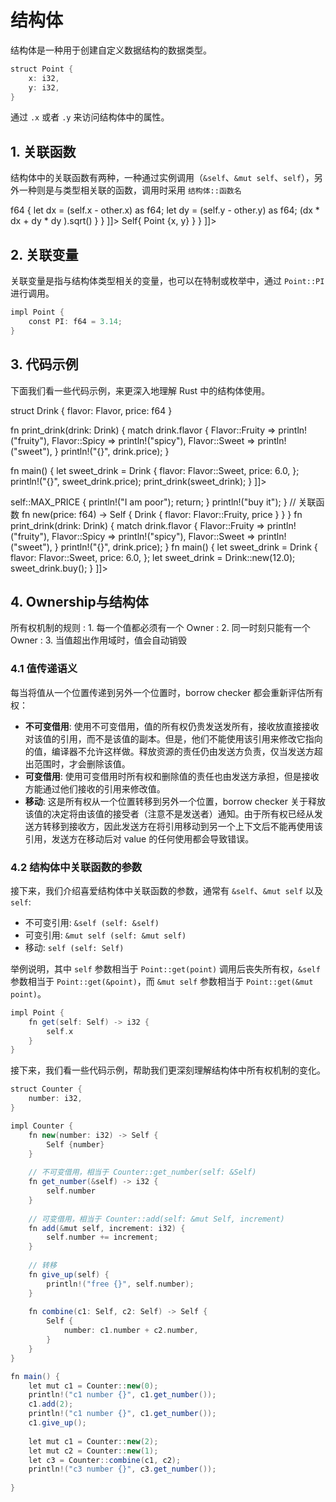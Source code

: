 # 结构体

<show-structure depth="3"/>

结构体是一种用于创建自定义数据结构的数据类型。

```Scala
struct Point {
    x: i32,
    y: i32,
}
```

通过 `.x` 或者 `.y` 来访问结构体中的属性。


## 1. 关联函数

结构体中的关联函数有两种，一种通过实例调用（`&self`、`&mut self`、`self`），另外一种则是与类型相关联的函数，调用时采用 `结构体::函数名`

<tabs>
<tab title="实例调用">
<code-block lang="scala">
<![CDATA[
impl Point {
    fn distance(&self, other: &Point) -> f64 {
        let dx = (self.x - other.x) as f64;
        let dy = (self.y - other.y) as f64;
        (dx * dx + dy * dy ).sqrt()
    }
}
]]>
</code-block>
</tab>
<tab title="与类型相关的函数">
<code-block lang="scala">
<![CDATA[
impl Point {
    // Self 指的是 Point，换成 Point 也可以
    fn new(x: u32, y: u32) -> Self{
        Point {x, y}
    }
}
]]>
</code-block>
</tab>
</tabs>

## 2. 关联变量

关联变量是指与结构体类型相关的变量，也可以在特制或枚举中，通过 `Point::PI` 进行调用。

```Scala
impl Point {
    const PI: f64 = 3.14;
}
```

## 3. 代码示例

下面我们看一些代码示例，来更深入地理解 Rust 中的结构体使用。

<tabs>
<tab title="示例 1">
<code-block lang="scala">
<![CDATA[
enum Flavor {
    Spicy,
    Sweet,
    Fruity,
}

struct Drink {
    flavor: Flavor,
    price: f64
}

fn print_drink(drink: Drink) {
    match drink.flavor {
        Flavor::Fruity => println!("fruity"),
        Flavor::Spicy => println!("spicy"),
        Flavor::Sweet => println!("sweet"),
    }
    println!("{}", drink.price);
}

fn main() {
    let sweet_drink = Drink {
        flavor: Flavor::Sweet,
        price: 6.0,
    };
    println!("{}", sweet_drink.price);
    print_drink(sweet_drink);
}
]]>
</code-block>
</tab>
<tab title="示例 2">
<code-block lang="scala">
<![CDATA[
enum Flavor {
    Spicy,
    Sweet,
    Fruity,
}

struct Drink {
    flavor: Flavor,
    price: f64
}

impl Drink {
    // 关联变量
    const MAX_PRICE: f64 = 10.0;
    // 方法
    fn buy(&self) {
        if self.price > self::MAX_PRICE {
            println!("I am poor");
            return;
        }
        println!("buy it");
    }
    // 关联函数
    fn new(price: f64) -> Self {
        Drink {
            flavor: Flavor::Fruity,
            price
        }
    }
}


fn print_drink(drink: Drink) {
    match drink.flavor {
        Flavor::Fruity => println!("fruity"),
        Flavor::Spicy => println!("spicy"),
        Flavor::Sweet => println!("sweet"),
    }
    println!("{}", drink.price);
}

fn main() {
    let sweet_drink = Drink {
        flavor: Flavor::Sweet,
        price: 6.0,
    };
    let sweet_drink = Drink::new(12.0);
    sweet_drink.buy();
}
]]>
</code-block>
</tab>
</tabs>

## 4. Ownership与结构体

所有权机制的规则
: 1. 每一个值都必须有一个 Owner
: 2. 同一时刻只能有一个 Owner
: 3. 当值超出作用域时，值会自动销毁


### 4.1 值传递语义

每当将值从一个位置传递到另外一个位置时，borrow checker 都会重新评估所有权：
- **不可变借用**: 使用不可变借用，值的所有权仍贵发送发所有，接收放直接接收对该值的引用，而不是该值的副本。但是，他们不能使用该引用来修改它指向的值，编译器不允许这样做。释放资源的责任仍由发送方负责，仅当发送方超出范围时，才会删除该值。
- **可变借用**: 使用可变借用时所有权和删除值的责任也由发送方承担，但是接收方能通过他们接收的引用来修改值。
- **移动**: 这是所有权从一个位置转移到另外一个位置，borrow checker 关于释放该值的决定将由该值的接受者（注意不是发送者）通知。由于所有权已经从发送方转移到接收方，因此发送方在将引用移动到另一个上下文后不能再使用该引用，发送方在移动后对 value 的任何使用都会导致错误。

### 4.2 结构体中关联函数的参数

接下来，我们介绍喜爱结构体中关联函数的参数，通常有 `&self`、`&mut self` 以及 `self`:
- 不可变引用: `&self (self: &self)`
- 可变引用: `&mut self (self: &mut self)`
- 移动: `self (self: Self)`


举例说明，其中 `self` 参数相当于 `Point::get(point)` 调用后丧失所有权，`&self` 参数相当于 `Point::get(&point)`，而 `&mut self` 参数相当于 `Point::get(&mut point)`。

```Scala
impl Point {
    fn get(self: Self) -> i32 {
        self.x
    }
}
```

接下来，我们看一些代码示例，帮助我们更深刻理解结构体中所有权机制的变化。

```Scala
struct Counter {
    number: i32,
}

impl Counter {
    fn new(number: i32) -> Self {
        Self {number}
    }
    
    // 不可变借用，相当于 Counter::get_number(self: &Self)
    fn get_number(&self) -> i32 {
        self.number
    }
    
    // 可变借用，相当于 Counter::add(self: &mut Self, increment)
    fn add(&mut self, increment: i32) {
        self.number += increment;
    }
    
    // 转移
    fn give_up(self) {
        println!("free {}", self.number);
    }
    
    fn combine(c1: Self, c2: Self) -> Self {
        Self {
            number: c1.number + c2.number,
        }
    }
}

fn main() {
    let mut c1 = Counter::new(0);
    println!("c1 number {}", c1.get_number());
    c1.add(2);
    println!("c1 number {}", c1.get_number());
    c1.give_up();
    
    let mut c1 = Counter::new(2);
    let mut c2 = Counter::new(1);
    let c3 = Counter::combine(c1, c2);
    println!("c3 number {}", c3.get_number());
    
}
```
